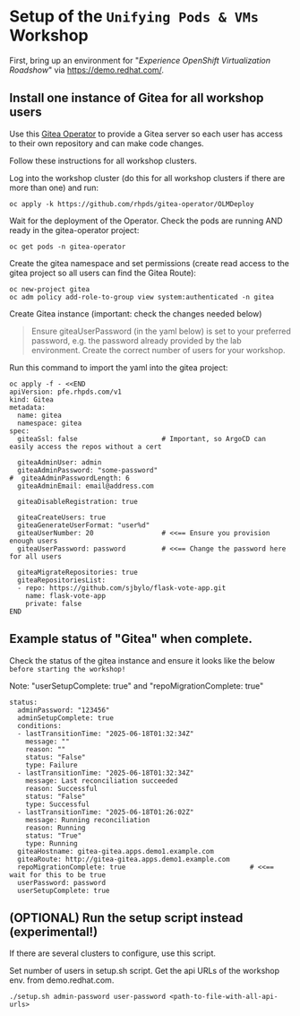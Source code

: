 # Setup of the `Unifying Pods & VMs` Workshop

First, bring up an environment for "_Experience OpenShift Virtualization Roadshow_" via https://demo.redhat.com/.

## Install one instance of Gitea for all workshop users

Use this [Gitea Operator](https://github.com/rhpds/gitea-operator) to provide a Gitea server so each user has access to their own repository and can make code changes.

Follow these instructions for all workshop clusters.

Log into the workshop cluster (do this for all workshop clusters if there are more than one) and run:

```
oc apply -k https://github.com/rhpds/gitea-operator/OLMDeploy
```

Wait for the deployment of the Operator.  Check the pods are running AND ready in the gitea-operator project:

```
oc get pods -n gitea-operator
```

Create the gitea namespace and set permissions (create read access to the gitea project so all users can find the Gitea Route):

```
oc new-project gitea
oc adm policy add-role-to-group view system:authenticated -n gitea
```

Create Gitea instance (important: check the changes needed below)

> Ensure giteaUserPassword (in the yaml below) is set to your preferred password, e.g. the password already provided by the lab environment.
> Create the correct number of users for your workshop.

Run this command to import the yaml into the gitea project:

```
oc apply -f - <<END
apiVersion: pfe.rhpds.com/v1
kind: Gitea
metadata:
  name: gitea
  namespace: gitea
spec:
  giteaSsl: false                     # Important, so ArgoCD can easily access the repos without a cert

  giteaAdminUser: admin
  giteaAdminPassword: "some-password"
#  giteaAdminPasswordLength: 6 
  giteaAdminEmail: email@address.com

  giteaDisableRegistration: true

  giteaCreateUsers: true
  giteaGenerateUserFormat: "user%d"
  giteaUserNumber: 20                 # <<== Ensure you provision enough users
  giteaUserPassword: password         # <<== Change the password here for all users

  giteaMigrateRepositories: true
  giteaRepositoriesList:
  - repo: https://github.com/sjbylo/flask-vote-app.git
    name: flask-vote-app
    private: false
END
```


## Example status of "Gitea" when complete. 

Check the status of the gitea instance and ensure it looks like the below `before starting the workshop!`

Note: "userSetupComplete: true" and "repoMigrationComplete: true"

```
status:
  adminPassword: "123456"
  adminSetupComplete: true
  conditions:
  - lastTransitionTime: "2025-06-18T01:32:34Z"
    message: ""
    reason: ""
    status: "False"
    type: Failure
  - lastTransitionTime: "2025-06-18T01:32:34Z"
    message: Last reconciliation succeeded
    reason: Successful
    status: "False"
    type: Successful
  - lastTransitionTime: "2025-06-18T01:26:02Z"
    message: Running reconciliation
    reason: Running
    status: "True"
    type: Running
  giteaHostname: gitea-gitea.apps.demo1.example.com
  giteaRoute: http://gitea-gitea.apps.demo1.example.com
  repoMigrationComplete: true                               # <<== wait for this to be true
  userPassword: password
  userSetupComplete: true
```

## (OPTIONAL) Run the setup script instead (experimental!) 

If there are several clusters to configure, use this script.

Set number of users in setup.sh script.  Get the api URLs of the workshop env. from demo.redhat.com.

```
./setup.sh admin-password user-password <path-to-file-with-all-api-urls>
```

